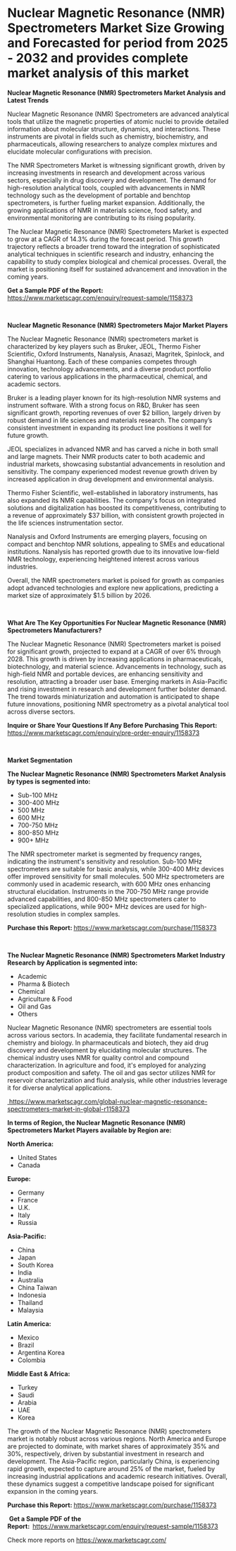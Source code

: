 <p><h1>Nuclear Magnetic Resonance (NMR) Spectrometers Market Size Growing and Forecasted for period from 2025 - 2032 and provides complete market analysis of this market</h1></p><p><strong>Nuclear Magnetic Resonance (NMR) Spectrometers Market Analysis and Latest Trends</strong></p>
<p><p>Nuclear Magnetic Resonance (NMR) Spectrometers are advanced analytical tools that utilize the magnetic properties of atomic nuclei to provide detailed information about molecular structure, dynamics, and interactions. These instruments are pivotal in fields such as chemistry, biochemistry, and pharmaceuticals, allowing researchers to analyze complex mixtures and elucidate molecular configurations with precision.</p><p>The NMR Spectrometers Market is witnessing significant growth, driven by increasing investments in research and development across various sectors, especially in drug discovery and development. The demand for high-resolution analytical tools, coupled with advancements in NMR technology such as the development of portable and benchtop spectrometers, is further fueling market expansion. Additionally, the growing applications of NMR in materials science, food safety, and environmental monitoring are contributing to its rising popularity.</p><p>The Nuclear Magnetic Resonance (NMR) Spectrometers Market is expected to grow at a CAGR of 14.3% during the forecast period. This growth trajectory reflects a broader trend toward the integration of sophisticated analytical techniques in scientific research and industry, enhancing the capability to study complex biological and chemical processes. Overall, the market is positioning itself for sustained advancement and innovation in the coming years.</p></p>
<p><strong>Get a Sample PDF of the Report:&nbsp;</strong> <a href="https://www.marketscagr.com/enquiry/request-sample/1158373?utm_campaign=2393&utm_medium=2&utm_source=Github&utm_content=ia&utm_term=24022025&utm_id=nuclear-magnetic-resonance-nmr-spectrometers">https://www.marketscagr.com/enquiry/request-sample/1158373</a></p>
<p>&nbsp;</p>
<p><strong>Nuclear Magnetic Resonance (NMR) Spectrometers Major Market Players</strong></p>
<p><p>The Nuclear Magnetic Resonance (NMR) spectrometers market is characterized by key players such as Bruker, JEOL, Thermo Fisher Scientific, Oxford Instruments, Nanalysis, Anasazi, Magritek, Spinlock, and Shanghai Huantong. Each of these companies competes through innovation, technology advancements, and a diverse product portfolio catering to various applications in the pharmaceutical, chemical, and academic sectors.</p><p>Bruker is a leading player known for its high-resolution NMR systems and instrument software. With a strong focus on R&D, Bruker has seen significant growth, reporting revenues of over $2 billion, largely driven by robust demand in life sciences and materials research. The company’s consistent investment in expanding its product line positions it well for future growth.</p><p>JEOL specializes in advanced NMR and has carved a niche in both small and large magnets. Their NMR products cater to both academic and industrial markets, showcasing substantial advancements in resolution and sensitivity. The company experienced modest revenue growth driven by increased application in drug development and environmental analysis.</p><p>Thermo Fisher Scientific, well-established in laboratory instruments, has also expanded its NMR capabilities. The company's focus on integrated solutions and digitalization has boosted its competitiveness, contributing to a revenue of approximately $37 billion, with consistent growth projected in the life sciences instrumentation sector.</p><p>Nanalysis and Oxford Instruments are emerging players, focusing on compact and benchtop NMR solutions, appealing to SMEs and educational institutions. Nanalysis has reported growth due to its innovative low-field NMR technology, experiencing heightened interest across various industries.</p><p>Overall, the NMR spectrometers market is poised for growth as companies adopt advanced technologies and explore new applications, predicting a market size of approximately $1.5 billion by 2026.</p></p>
<p>&nbsp;</p>
<p><strong>What Are The Key Opportunities For Nuclear Magnetic Resonance (NMR) Spectrometers Manufacturers?</strong></p>
<p><p>The Nuclear Magnetic Resonance (NMR) Spectrometers market is poised for significant growth, projected to expand at a CAGR of over 6% through 2028. This growth is driven by increasing applications in pharmaceuticals, biotechnology, and material science. Advancements in technology, such as high-field NMR and portable devices, are enhancing sensitivity and resolution, attracting a broader user base. Emerging markets in Asia-Pacific and rising investment in research and development further bolster demand. The trend towards miniaturization and automation is anticipated to shape future innovations, positioning NMR spectrometry as a pivotal analytical tool across diverse sectors.</p></p>
<p><strong>Inquire or Share Your Questions If Any Before Purchasing This Report:</strong> <a href="https://www.marketscagr.com/enquiry/pre-order-enquiry/1158373?utm_campaign=2393&utm_medium=2&utm_source=Github&utm_content=ia&utm_term=24022025&utm_id=nuclear-magnetic-resonance-nmr-spectrometers">https://www.marketscagr.com/enquiry/pre-order-enquiry/1158373</a></p>
<p>&nbsp;</p>
<p><strong>Market Segmentation</strong></p>
<p><strong>The Nuclear Magnetic Resonance (NMR) Spectrometers Market Analysis by types is segmented into:</strong></p>
<p><ul><li>Sub-100 MHz</li><li>300-400 MHz</li><li>500 MHz</li><li>600 MHz</li><li>700-750 MHz</li><li>800-850 MHz</li><li>900+ MHz</li></ul></p>
<p><p>The NMR spectrometer market is segmented by frequency ranges, indicating the instrument's sensitivity and resolution. Sub-100 MHz spectrometers are suitable for basic analysis, while 300-400 MHz devices offer improved sensitivity for small molecules. 500 MHz spectrometers are commonly used in academic research, with 600 MHz ones enhancing structural elucidation. Instruments in the 700-750 MHz range provide advanced capabilities, and 800-850 MHz spectrometers cater to specialized applications, while 900+ MHz devices are used for high-resolution studies in complex samples.</p></p>
<p><strong>Purchase this Report:&nbsp;</strong><a href="https://www.marketscagr.com/purchase/1158373?utm_campaign=2393&utm_medium=2&utm_source=Github&utm_content=ia&utm_term=24022025&utm_id=nuclear-magnetic-resonance-nmr-spectrometers">https://www.marketscagr.com/purchase/1158373</a></p>
<p>&nbsp;</p>
<p><strong>The Nuclear Magnetic Resonance (NMR) Spectrometers Market Industry Research by Application is segmented into:</strong></p>
<p><ul><li>Academic</li><li>Pharma & Biotech</li><li>Chemical</li><li>Agriculture & Food</li><li>Oil and Gas</li><li>Others</li></ul></p>
<p><p>Nuclear Magnetic Resonance (NMR) spectrometers are essential tools across various sectors. In academia, they facilitate fundamental research in chemistry and biology. In pharmaceuticals and biotech, they aid drug discovery and development by elucidating molecular structures. The chemical industry uses NMR for quality control and compound characterization. In agriculture and food, it's employed for analyzing product composition and safety. The oil and gas sector utilizes NMR for reservoir characterization and fluid analysis, while other industries leverage it for diverse analytical applications.</p></p>
<p><a href="https://www.marketscagr.com/global-nuclear-magnetic-resonance-spectrometers-market-in-global-r1158373?utm_campaign=2393&utm_medium=2&utm_source=Github&utm_content=ia&utm_term=24022025&utm_id=nuclear-magnetic-resonance-nmr-spectrometers">&nbsp;https://www.marketscagr.com/global-nuclear-magnetic-resonance-spectrometers-market-in-global-r1158373</a></p>
<p><strong>In terms of Region, the Nuclear Magnetic Resonance (NMR) Spectrometers Market Players available by Region are:</strong></p>
<p>
    <p> <strong> North America: </strong>
        <ul>
            <li>United States</li>
            <li>Canada</li>
        </ul>
        </p> 
    <p> <strong> Europe: </strong>
        <ul>
            <li>Germany</li>
            <li>France</li>
            <li>U.K.</li>
            <li>Italy</li>
            <li>Russia</li>
        </ul>
        </p> 
    <p> <strong> Asia-Pacific: </strong>
        <ul>
            <li>China</li>
            <li>Japan</li>
            <li>South Korea</li>
            <li>India</li>
            <li>Australia</li>
            <li>China Taiwan</li>
            <li>Indonesia</li>
            <li>Thailand</li>
            <li>Malaysia</li>
        </ul>
        </p> 
    <p> <strong> Latin America: </strong>
        <ul>
            <li>Mexico</li>
            <li>Brazil</li>
            <li>Argentina Korea</li>
            <li>Colombia</li>
        </ul>
        </p> 
    <p> <strong> Middle East & Africa: </strong>
        <ul>
            <li>Turkey</li>
            <li>Saudi</li>
            <li>Arabia</li>
            <li>UAE</li>
            <li>Korea</li>
        </ul>
    </p>
    </p>
<p><p>The growth of the Nuclear Magnetic Resonance (NMR) spectrometers market is notably robust across various regions. North America and Europe are projected to dominate, with market shares of approximately 35% and 30%, respectively, driven by substantial investment in research and development. The Asia-Pacific region, particularly China, is experiencing rapid growth, expected to capture around 25% of the market, fueled by increasing industrial applications and academic research initiatives. Overall, these dynamics suggest a competitive landscape poised for significant expansion in the coming years.</p></p>
<p><strong>Purchase this Report: </strong><a href="https://www.marketscagr.com/purchase/1158373?utm_campaign=2393&utm_medium=2&utm_source=Github&utm_content=ia&utm_term=24022025&utm_id=nuclear-magnetic-resonance-nmr-spectrometers">https://www.marketscagr.com/purchase/1158373</a></p>
<p>&nbsp;<strong>Get a Sample PDF of the Report:&nbsp;&nbsp;</strong><a href="https://www.marketscagr.com/enquiry/request-sample/1158373?utm_campaign=2393&utm_medium=2&utm_source=Github&utm_content=ia&utm_term=24022025&utm_id=nuclear-magnetic-resonance-nmr-spectrometers">https://www.marketscagr.com/enquiry/request-sample/1158373</a></p>
<p><strong></strong></p>
<p>Check more reports on <a href="https://www.marketscagr.com/?utm_campaign=2393&utm_medium=2&utm_source=Github&utm_content=ia&utm_term=24022025&utm_id=nuclear-magnetic-resonance-nmr-spectrometers">https://www.marketscagr.com/</a></p>